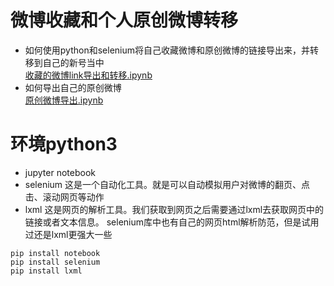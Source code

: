 # 微博收藏和个人原创微博转移

* 如何使用python和selenium将自己收藏微博和原创微博的链接导出来，并转移到自己的新号当中   
[收藏的微博link导出和转移.ipynb](./收藏的微博link导出和转移.ipynb)
* 如何导出自己的原创微博  
[原创微博导出.ipynb](./原创微博导出.ipynb)


# 环境python3
* jupyter notebook   
* selenium 这是一个自动化工具。就是可以自动模拟用户对微博的翻页、点击、滚动网页等动作
* lxml 这是网页的解析工具。我们获取到网页之后需要通过lxml去获取网页中的链接或者文本信息。 selenium库中也有自己的网页html解析防范，但是试用过还是lxml更强大一些
```
pip install notebook
pip install selenium
pip install lxml
```
